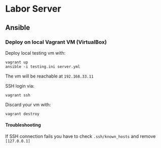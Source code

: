 # Labor Server

## Ansible

### Deploy on local Vagrant VM (VirtualBox)

Deploy local testing vm with:

    vagrant up
    ansible -i testing.ini server.yml

The vm will be reachable at `192.168.33.11`

SSH login via:

    vagrant ssh

Discard your vm with:

    vagrant destroy


#### Troubleshooting
If SSH connection fails you have to check `.ssh/known_hosts` and remove `[127.0.0.1]` 
